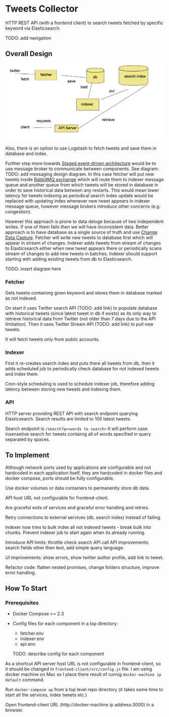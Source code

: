 # Tweets Collector

HTTP REST API (with a frontend client) to search tweets fetched by
specific keyword via Elasticsearch.

TODO: add navigation

## Overall Design
![Overall Design Diagram](docs/diagram_1.png "Overall Design Diagram")

Also, there is an option to use Logstash to fetch tweets and save them in database
and index.

Further step more towards [Staged event-driven architecture](https://en.wikipedia.org/wiki/Staged_event-driven_architecture)
would be to use message broker to communicate between components. See diagram:
TODO: add messaging design diagram.
In this case fetcher will put new tweets inside [RabbitMQ exchange](http://rubybunny.info/articles/exchanges.html)
which will route them to indexer message queue and another queue from which tweets
will be stored in database in order to save historical data between any restarts.
This would mean lower latency for tweets indexing as periodical search index
update would be replaced with updating index whenever new tweet appears in
indexer message queue, however message brokers introduce other concerns (e.g.
congestion).

However this approach is prone to data deluge because of two independent writes.
If one of them fails then we will have inconsistent data.
Better approach is to have database as a single source of truth and
use [Change Data Capture](https://en.wikipedia.org/wiki/Change_data_capture).
Fetcher will write new tweets to database first which will appear in stream of changes.
Indexer adds tweets from stream of changes to Elasticsearch either when new tweet appears
there or periodically scans stream of changes to add new tweets in batches.
Indexer should support starting with adding existing tweets from db to Elasticsearch.

TODO: insert diagram here

### Fetcher
Gets tweets containing given keyword and stores them in database marked as not
indexed.

On start it uses Twitter search API (TODO: add link) to populate database with historical
tweets (since latest tweet in db if exists) as its only way to retrieve
historical data from Twitter (not older than 7 days due to the API limitation).
Then it uses  Twitter Stream API (TODO: add link) to pull new tweets.

It will fetch tweets only from public accounts.

### Indexer
First it re-creates search index and puts there all tweets from db,
then it adds scheduled job to periodically check database for not indexed tweets
and index them.

Cron-style scheduling is used to schedule indexer job, therefore adding latency
between storing new tweets and indexing them.

### API
HTTP server providing REST API with search endpoint querying Elasticsearch.
Search results are limited to 100 latest tweets.

Search endpoint is `/search?q=<words to search>`
It will perform case insensetive search for tweets containig all of words specified
in query separated by spaces.

## To Implement
Although network ports used by applications are configurable and not hardcoded
in each application itself, they are hardcoded in docker files and docker compose,
ports should be fully configurable.

Use docker volumes or data containers to permanently store db data.

API host URL not configurable for frontend-client.

Are graceful exits of services and graceful error handling and retries.

Retry connections to external services (db, search index) instead of failing.

Indexer now tries to bulk index all not indexed tweets - break bulk into chunks.
Prevent indexer job to start again when its already running.

Introduce API limits: throttle check search API call
API improvements: search fields other then text, add simple query language.

UI improvements: show errors, show twitter author profile, add link to tweet.

Refactor code: flatten nested promises, change folders structure, improve error
handling.

## How To Start

### Prerequisites

- Docker Compose >= 2.3

- Config files for each component in a top directory:
  - fetcher.env
  - indexer.env
  - api.env

  TODO: describe config for each component

As a shortcut API server host URL is not configurable in frontend-client,
so it should be changed in `frontend-client/src/config.js` file. I am using 
docker machine on Mac so I place there result of runnig `docker-machine ip default` command.

Run `docker-compose up` from a top level repo directory (it takes some time to start
all the services, index tweets etc.)

Open frontend-client URL (http://docker-machine ip address:3000) in a browser.
